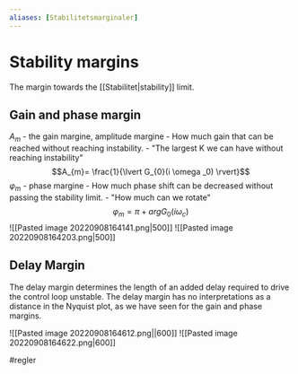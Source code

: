 ```yaml
---
aliases: [Stabilitetsmarginaler]
---
```

# Stability margins
The margin towards the [[Stabilitet|stability]] limit. 

## Gain and phase margin
$A_{m}$ - the gain margine, amplitude margine
		- How much gain that can be reached without reaching instability.
		- "The largest K we can have without reaching instability"
		$$A_{m}= \frac{1}{\lvert G_{0}(i \omega _0) \rvert}$$
$\varphi _{m}$ - phase margine
		- How much phase shift can be decreased without passing the stability limit.
		- "How much can we rotate"
$$\varphi _{m}= \pi+ argG_{0}(i \omega_c)$$
![[Pasted image 20220908164141.png|500]]
![[Pasted image 20220908164203.png|500]]

## Delay Margin
The delay margin determines the length of an added delay required to drive the control loop unstable. The delay margin has no interpretations as a distance in the Nyquist plot, as we have seen for the gain and phase margins.

![[Pasted image 20220908164612.png||600]]
![[Pasted image 20220908164622.png|600]]

#regler 